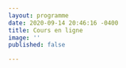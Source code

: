 ```yaml
---
layout: programme
date: 2020-09-14 20:46:16 -0400
title: Cours en ligne
image: ''
published: false

---
```

